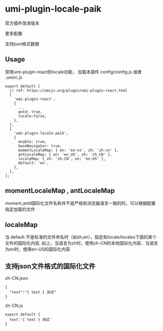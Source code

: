 # umi-plugin-locale-paik
官方插件改进版本

更多配置

支持json格式数据


## Usage
禁用umi-plugin-react的locale功能，
加载本插件
config/config.js 或者 .umirc.js
```
export default [
  // ref: https://umijs.org/plugin/umi-plugin-react.html
  [
    'umi-plugin-react',
    {
      ...
      antd: true,
      locale:false,
    },
  ],
  [
    'umi-plugin-locale-paik',
    {
      enable: true,
      baseNavigator: true,
      momentLocaleMap: { en: 'en-nz', zh: 'zh-cn' },
      antLocaleMap: { en: 'en_US', zh: 'zh_CN' },
      localeMap: { zh: 'zh-CN', en: 'en-US' },
      default: 'en',
    },
  ],
];
```
## momentLocaleMap , antLocaleMap 
moment,antd国际化文件名称并不是严格和浏览器语言一致的的，可以根据配置指定加载的文件

## localeMap
当 default 不是标准的文件命名时（如zh,en），指定和locale/locales下面的某个文件的国际化内容,
如上，当语言为zh时，使用zh-CN的本地国际化内容，当语言为en时，使用en-US的国际化内容

## 支持json文件格式的国际化文件
zh-CN.json
```
{
  "text":"{ text } 测试"
}
```
zh-CN.js
```
export default {
  text:'{ text } 测试'
}
```